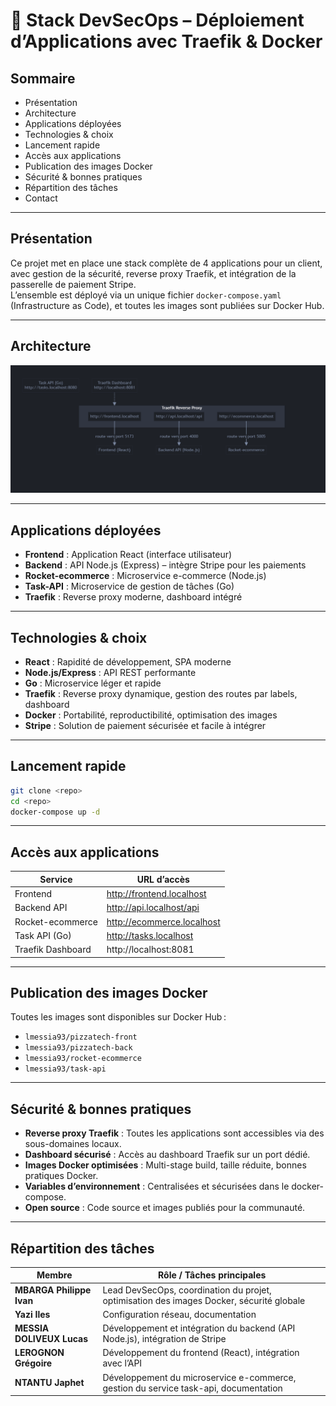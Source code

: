 # 🚀 Stack DevSecOps – Déploiement d’Applications avec Traefik & Docker

## Sommaire
- Présentation
- Architecture
- Applications déployées
- Technologies & choix
- Lancement rapide
- Accès aux applications
- Publication des images Docker
- Sécurité & bonnes pratiques
- Répartition des tâches
- Contact

---

## Présentation

Ce projet met en place une stack complète de 4 applications pour un client, avec gestion de la sécurité, reverse proxy Traefik, et intégration de la passerelle de paiement Stripe.  
L’ensemble est déployé via un unique fichier `docker-compose.yaml` (Infrastructure as Code), et toutes les images sont publiées sur Docker Hub.

---

## Architecture

![Schéma d’architecture](docs/architecture.png)

---

## Applications déployées

- **Frontend** : Application React (interface utilisateur)
- **Backend** : API Node.js (Express) – intègre Stripe pour les paiements
- **Rocket-ecommerce** : Microservice e-commerce (Node.js)
- **Task-API** : Microservice de gestion de tâches (Go)
- **Traefik** : Reverse proxy moderne, dashboard intégré

---

## Technologies & choix

- **React** : Rapidité de développement, SPA moderne
- **Node.js/Express** : API REST performante
- **Go** : Microservice léger et rapide
- **Traefik** : Reverse proxy dynamique, gestion des routes par labels, dashboard
- **Docker** : Portabilité, reproductibilité, optimisation des images
- **Stripe** : Solution de paiement sécurisée et facile à intégrer

---

## Lancement rapide

```bash
git clone <repo>
cd <repo>
docker-compose up -d
```

---

## Accès aux applications

| Service              | URL d’accès                        |
|----------------------|-------------------------------------|
| Frontend             | http://frontend.localhost           |
| Backend API          | http://api.localhost/api            |
| Rocket-ecommerce     | http://ecommerce.localhost          |
| Task API (Go)        | http://tasks.localhost              |
| Traefik Dashboard    | http://localhost:8081               |

---

## Publication des images Docker

Toutes les images sont disponibles sur Docker Hub :
- `lmessia93/pizzatech-front`
- `lmessia93/pizzatech-back`
- `lmessia93/rocket-ecommerce`
- `lmessia93/task-api`

---

## Sécurité & bonnes pratiques

- **Reverse proxy Traefik** : Toutes les applications sont accessibles via des sous-domaines locaux.
- **Dashboard sécurisé** : Accès au dashboard Traefik sur un port dédié.
- **Images Docker optimisées** : Multi-stage build, taille réduite, bonnes pratiques Docker.
- **Variables d’environnement** : Centralisées et sécurisées dans le docker-compose.
- **Open source** : Code source et images publiés pour la communauté.

---

## Répartition des tâches

| Membre                      | Rôle / Tâches principales                                                                 |
|-----------------------------|------------------------------------------------------------------------------------------|
| **MBARGA Philippe Ivan**    | Lead DevSecOps, coordination du projet, optimisation des images Docker, sécurité globale |
| **Yazi Iles**               | Configuration réseau, documentation                                                      |
| **MESSIA DOLIVEUX Lucas**   | Développement et intégration du backend (API Node.js), intégration de Stripe             |
| **LEROGNON Grégoire**       | Développement du frontend (React), intégration avec l’API                                |
| **NTANTU Japhet**           | Développement du microservice e-commerce, gestion du service task-api, documentation     |

